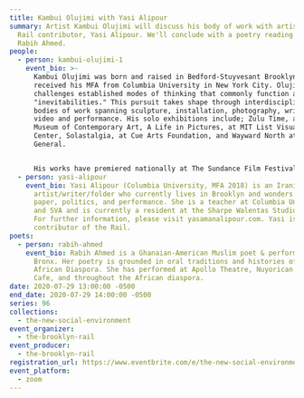 ```yaml
---
title: Kambui Olujimi with Yasi Alipour
summary: Artist Kambui Olujimi will discuss his body of work with artist and
  Rail contributor, Yasi Alipour. We'll conclude with a poetry reading from
  Rabih Ahmed.
people:
  - person: kambui-olujimi-1
    event_bio: >-
      Kambui Olujimi was born and raised in Bedford-Stuyvesant Brooklyn and
      received his MFA from Columbia University in New York City. Olujimi’s work
      challenges established modes of thinking that commonly function as
      "inevitabilities." This pursuit takes shape through interdisciplinary
      bodies of work spanning sculpture, installation, photography, writing,
      video and performance. His solo exhibitions include; Zulu Time, at Madison
      Museum of Contemporary Art, A Life in Pictures, at MIT List Visual Arts
      Center, Solastalgia, at Cue Arts Foundation, and Wayward North at Art in
      General. 


      His works have premiered nationally at The Sundance Film Festival, Studio Museum in Harlem, MoMA P.S.1, Museum of Contemporary Art, Los Angeles and Mass MoCA. Internationally his work has been featured at The Jim Thompson Art Center in Bangkok;  Museo Nacional Reina Sofia in Madrid; Kiasma Museum of Contemporary Art in Finland and Para Site in Hong Kong among others. Olujimi has been awarded residencies from Black Rock Senegal, Skowhegan School of Painting and Sculpture, Robert Rauschenberg Foundation, and MacDowell Colony. He has received grants and commissions from numerous institutions including The Jerome Foundation, NFYA/ NYSCA Fellowship and MTA Arts & Design.  News media and periodicals such as The New Yorker, Art Forum, Art in America, Brooklyn Rail, CNN, PBS, and  The New York Times and have featured Olujimi’s artwork. Monographs on his past project include Zulu Time (2017), Walk the Plank (2006), Winter in America (in collaboration with Hank Willis Thomas, 2006), The Lost Rivers Index (2007)  and Wayward North (2012).
  - person: yasi-alipour
    event_bio: Yasi Alipour (Columbia University, MFA 2018) is an Iranian
      artist/writer/folder who currently lives in Brooklyn and wonders about
      paper, politics, and performance. She is a teacher at Columbia University
      and SVA and is currently a resident at the Sharpe Walentas Studio program.
      For further information, please visit yasamanalipour.com. Yasi is also a
      contributor of the Rail.
poets:
  - person: rabih-ahmed
    event_bio: Rabih Ahmed is a Ghanaian-American Muslim poet & performer from The
      Bronx. Her poetry is grounded in oral traditions and histories of the
      African Diaspora. She has performed at Apollo Theatre, Nuyorican Poets
      Cafe, and throughout the African diaspora.
date: 2020-07-29 13:00:00 -0500
end_date: 2020-07-29 14:00:00 -0500
series: 96
collections:
  - the-new-social-environment
event_organizer:
  - the-brooklyn-rail
event_producer:
  - the-brooklyn-rail
registration_url: https://www.eventbrite.com/e/the-new-social-environment-96-kambui-olujimi-tickets-114527348382
event_platform:
  - zoom
---
```

